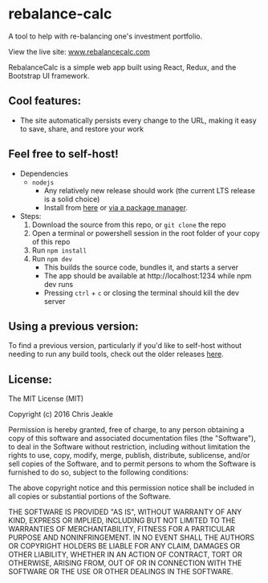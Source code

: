 # rebalance-calc
A tool to help with re-balancing one's investment portfolio.

View the live site: www.rebalancecalc.com

RebalanceCalc is a simple web app built using React, Redux, and the Bootstrap UI framework.

## Cool features:
* The site automatically persists every change to the URL, making it easy to save, share, and restore your work

## Feel free to self-host!
* Dependencies
    * `nodejs`
        * Any relatively new release should work (the current LTS release is a solid choice)
        * Install from [here](https://nodejs.org/en/download/) or [via a package manager](https://nodejs.org/en/download/package-manager/).
* Steps:
    1. Download the source from this repo, or `git clone` the repo
    1. Open a terminal or powershell session in the root folder of your copy of this repo
    1. Run `npm install`
    1. Run `npm dev`
        * This builds the source code, bundles it, and starts a server
        * The app should be available at http://localhost:1234 while npm dev runs
        * Pressing `ctrl` + `c` or closing the terminal should kill the dev server

## Using a previous version:
To find a previous version, particularly if you'd like to self-host without needing to run any build tools, check out the older releases [here](https://github.com/cjjeakle/rebalance-calc/releases/).

## License:
The MIT License (MIT)

Copyright (c) 2016 Chris Jeakle

Permission is hereby granted, free of charge, to any person obtaining a copy
of this software and associated documentation files (the "Software"), to deal
in the Software without restriction, including without limitation the rights
to use, copy, modify, merge, publish, distribute, sublicense, and/or sell
copies of the Software, and to permit persons to whom the Software is
furnished to do so, subject to the following conditions:

The above copyright notice and this permission notice shall be included in all
copies or substantial portions of the Software.

THE SOFTWARE IS PROVIDED "AS IS", WITHOUT WARRANTY OF ANY KIND, EXPRESS OR
IMPLIED, INCLUDING BUT NOT LIMITED TO THE WARRANTIES OF MERCHANTABILITY,
FITNESS FOR A PARTICULAR PURPOSE AND NONINFRINGEMENT. IN NO EVENT SHALL THE
AUTHORS OR COPYRIGHT HOLDERS BE LIABLE FOR ANY CLAIM, DAMAGES OR OTHER
LIABILITY, WHETHER IN AN ACTION OF CONTRACT, TORT OR OTHERWISE, ARISING FROM,
OUT OF OR IN CONNECTION WITH THE SOFTWARE OR THE USE OR OTHER DEALINGS IN THE
SOFTWARE.
